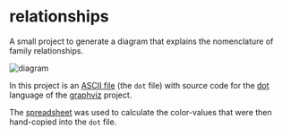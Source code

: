 # relationships

A small project to generate a diagram that explains the nomenclature of family
relationships.

![diagram](https://github.com/tevaughan/relationships/releases/download/v1.0/relations.png?raw=true)

In this project is an [ASCII file](relations.dot) (the `dot` file) with source
code for the [dot](https://graphviz.gitlab.io/_pages/doc/info/lang.html)
language of the [graphviz](https://www.graphviz.org/) project.

The [spreadsheet](relations.odc) was used to calculate the color-values that
were then hand-copied into the `dot` file.

